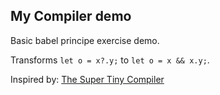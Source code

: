 ## My Compiler demo

Basic babel principe exercise demo.

Transforms `let o = x?.y;` to `let o = x && x.y;`.

Inspired by: [The Super Tiny Compiler](https://github.com/jamiebuilds/the-super-tiny-compiler)
